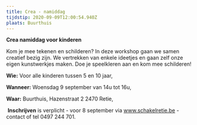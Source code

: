 ```yaml
---
title: Crea - namiddag
tijdstip: 2020-09-09T12:00:54.940Z
plaats: Buurthuis
---
```

**Crea namiddag voor kinderen** 

Kom je mee tekenen en schilderen? In deze workshop gaan we samen creatief bezig zijn. We vertrekken van enkele ideetjes en gaan zelf onze eigen kunstwerkjes maken. Doe je speelkleren aan en kom mee schilderen!

**Wie:** Voor alle kinderen tussen 5 en 10 jaar,

**Wanneer:** Woensdag 9 september van 14u tot 16u,  

**Waar:** Buurthuis, Hazenstraat 2 2470 Retie,

 **Inschrijven** is verplicht - voor 8 september via www.schakelretie.be - contact of tel 0497 244 701.